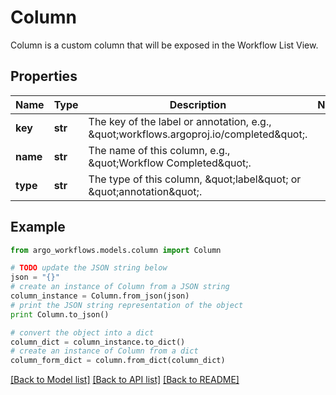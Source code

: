 # Column

Column is a custom column that will be exposed in the Workflow List View.

## Properties

Name | Type | Description | Notes
------------ | ------------- | ------------- | -------------
**key** | **str** | The key of the label or annotation, e.g., \&quot;workflows.argoproj.io/completed\&quot;. | 
**name** | **str** | The name of this column, e.g., \&quot;Workflow Completed\&quot;. | 
**type** | **str** | The type of this column, \&quot;label\&quot; or \&quot;annotation\&quot;. | 

## Example

```python
from argo_workflows.models.column import Column

# TODO update the JSON string below
json = "{}"
# create an instance of Column from a JSON string
column_instance = Column.from_json(json)
# print the JSON string representation of the object
print Column.to_json()

# convert the object into a dict
column_dict = column_instance.to_dict()
# create an instance of Column from a dict
column_form_dict = column.from_dict(column_dict)
```
[[Back to Model list]](../README.md#documentation-for-models) [[Back to API list]](../README.md#documentation-for-api-endpoints) [[Back to README]](../README.md)


